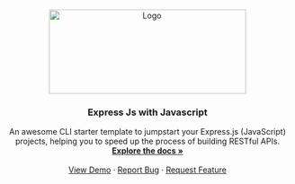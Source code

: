<a name="readme-top"></a>

<br />
<div align="center">
  <a href="https://github.com/othneildrew/Best-README-Template">
    <img src="https://res.cloudinary.com/practicaldev/image/fetch/s--KkScstnJ--/c_imagga_scale,f_auto,fl_progressive,h_420,q_auto,w_1000/https://dev-to-uploads.s3.amazonaws.com/uploads/articles/zojuy79lo3fn3qdt7g6p.png" alt="Logo" width="350" height="150">
  </a>

  <h3 align="center">Express Js with Javascript</h3>

  <p align="center">
    An awesome CLI starter template to jumpstart your Express.js (JavaScript) projects, helping you to speed up the process of building RESTful APIs.
    <br />
    <a href="https://github.com/BoBsRepository/create-express-js-template"><strong>Explore the docs »</strong></a>
    <br />
    <br />
    <a href="https://create-express-js.vercel.app">View Demo</a>
    ·
    <a href="https://github.com/BoBsRepository/create-express-js-template/issues">Report Bug</a>
    ·
    <a href="https://github.com/BoBsRepository/create-express-js-template/issues">Request Feature</a>
  </p>
</div>
